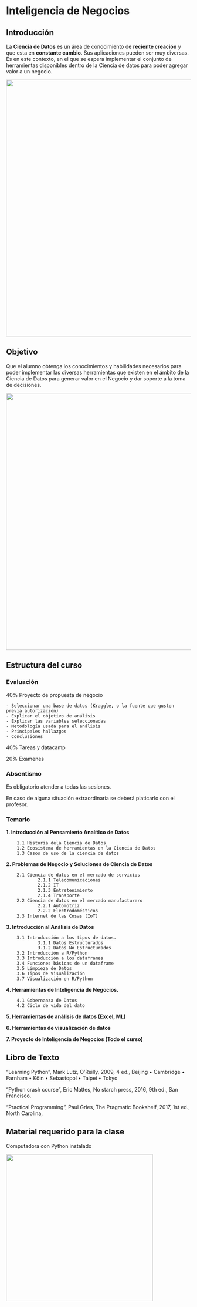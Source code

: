 # Inteligencia de Negocios

## Introducción
La **Ciencia de Datos** es un área de conocimiento de **reciente creación** y que esta en **constante cambio**. Sus aplicaciones pueden ser muy diversas. Es en este contexto, en el que se espera implementar el conjunto de herramientas disponibles dentro de la Ciencia de datos para poder agregar valor a un negocio.

<img src="https://github.com/edavgaun/Inteligencia-de-negocios/blob/master/img/datascience.png" width=700>


## Objetivo
Que el alumno obtenga los conocimientos y habilidades necesarios para poder implementar las diversas herramientas que existen en el ámbito de la Ciencia de Datos para generar valor en el Negocio y dar soporte a la toma de decisiones.

<img src="https://github.com/edavgaun/Inteligencia-de-negocios/blob/master/img/decision.png" width=700>

## Estructura del curso

  ### Evaluación
  
  40% Proyecto de propuesta de negocio
  
    - Seleccionar una base de datos (Kraggle, o la fuente que gusten previa autorización)
    - Explicar el objetivo de análisis
    - Explicar las variables seleccionadas
    - Metodología usada para el análisis
    - Principales hallazgos
    - Conclusiones
   
  40% Tareas y datacamp
  
  20% Examenes

  ### Absentismo
  
  Es obligatorio atender a todas las sesiones.

  En caso de alguna situación extraordinaria se deberá platicarlo con el profesor.

  ### Temario
   **1. Introducción al Pensamiento Analítico de Datos**
   
        1.1 Historia dela Ciencia de Datos
        1.2 Ecosistema de herramientas en la Ciencia de Datos
        1.3 Casos de uso de la ciencia de datos


   **2. Problemas de Negocio y Soluciones de Ciencia de Datos**
   
        2.1 Ciencia de datos en el mercado de servicios
                2.1.1 Telecomunicaciones
                2.1.2 IT
                2.1.3 Entretenimiento
                2.1.4 Transporte
        2.2 Ciencia de datos en el mercado manufacturero
                2.2.1 Automotriz
                2.2.2 Electrodomésticos
        2.3 Internet de las Cosas (IoT)


   **3. Introducción al Análisis de Datos**

        3.1 Introducción a los tipos de datos.
                3.1.1 Datos Estructurados
                3.1.2 Datos No Estructurados
        3.2 Introducción a R/Python
        3.3 Introducción a los dataframes
        3.4 Funciones básicas de un dataframe
        3.5 Limpieza de Datos
        3.6 Tipos de Visualización
        3.7 Visualización en R/Python


   **4. Herramientas de Inteligencia de Negocios.**

        4.1 Gobernanza de Datos
        4.2 Ciclo de vida del dato

   **5. Herramientas de análisis de datos (Excel, ML)**

   **6. Herramientas de visualización de datos**

   **7. Proyecto de Inteligencia de Negocios (Todo el curso)**

## Libro de Texto

“Learning Python”, Mark Lutz, O’Reilly, 2009, 4 ed., Beijing • Cambridge • Farnham • Köln • Sebastopol • Taipei • Tokyo

“Python crash course”, Eric Mattes, No starch press, 2016, 9th ed., San Francisco.

“Practical Programming”, Paul Gries, The Pragmatic Bookshelf, 2017, 1st ed., North Carolina, 


## Material requerido para la clase

Computadora con Python instalado

<img src="https://github.com/edavgaun/Inteligencia-de-negocios/blob/master/img/logo.png" width=400>
